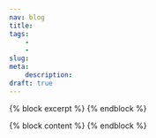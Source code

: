 ```yaml
---
nav: blog
title:
tags:
    -
    -
slug:
meta:
    description:
draft: true
---
```

{% block excerpt %}
{% endblock %}

{% block content %}
{% endblock %}
